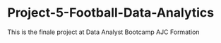 # Project-5-Football-Data-Analytics
This is the finale project at Data Analyst Bootcamp AJC Formation
